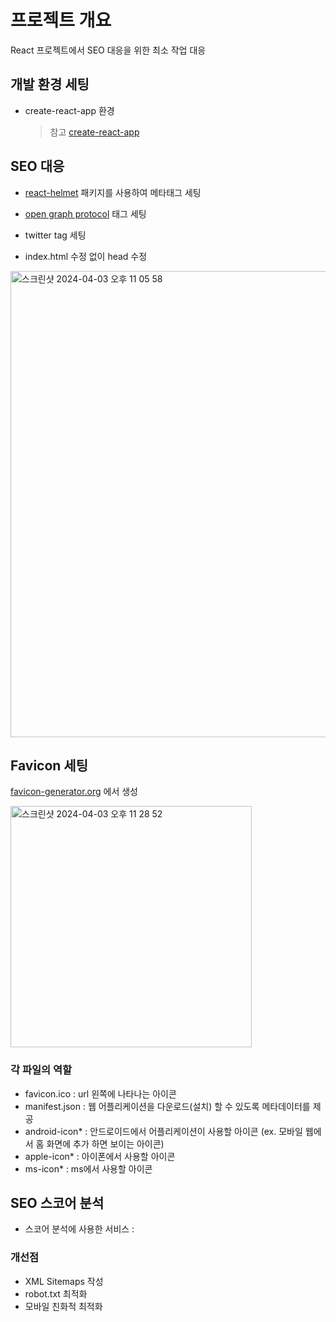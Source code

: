 # 프로젝트 개요

React 프로젝트에서 SEO 대응을 위한 최소 작업 대응

## 개발 환경 세팅

- create-react-app 환경
  > 참고 [create-react-app](https://create-react-app.dev/docs/getting-started/)

## SEO 대응

- [react-helmet](https://github.com/nfl/react-helmet) 패키지를 사용하여 메타태그 세팅
- [open graph protocol](https://ogp.me/) 태그 세팅
- twitter tag 세팅

- index.html 수정 없이 head 수정
<img width="746" alt="스크린샷 2024-04-03 오후 11 05 58" src="https://github.com/jane1107/hanghae-plus/assets/35310404/44ee66ef-3c88-4aa1-a96e-38d56a673394">


## Favicon 세팅

[favicon-generator.org](https://www.favicon-generator.org/) 에서 생성

<img width="386" alt="스크린샷 2024-04-03 오후 11 28 52" src="https://github.com/jane1107/hanghae-plus/assets/35310404/9d4b4d5a-73ec-4fd8-b393-245a01b5f383">



### 각 파일의 역할

- favicon.ico : url 왼쪽에 나타나는 아이콘
- manifest.json : 웹 어플리케이션을 다운로드(설치) 할 수 있도록 메타데이터를 제공
- android-icon\* : 안드로이드에서 어플리케이션이 사용할 아이콘 (ex. 모바일 웹에서 홈 화면에 추가 하면 보이는 아이콘)
- apple-icon\* : 아이폰에서 사용할 아이콘
- ms-icon\* : ms에서 사용할 아이콘

## SEO 스코어 분석

- 스코어 분석에 사용한 서비스 :

### 개선점

- XML Sitemaps 작성
- robot.txt 최적화
- 모바일 친화적 최적화
